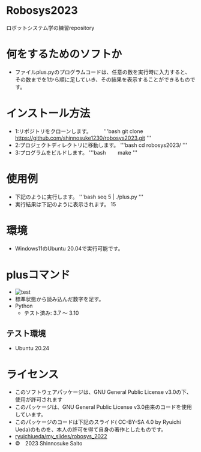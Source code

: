 # Robosys2023
ロボットシステム学の練習repository

# 何をするためのソフトか
* ファイルplus.pyのプログラムコードは、任意の数を実行時に入力すると、その数までを1から順に足していき、その結果を表示することができるものです。
 
# インストール方法
* 1:リポジトリをクローンします。
　　'''bash
    git clone https://github.com/shinnosuke1230/robosys2023.git
    '''
* 2:プロジェクトディレクトリに移動します。
    '''bash
    cd robosys2023/
    '''
* 3:プログラムをビルドします。
    '''bash
　　make
    '''

# 使用例
* 下記のように実行します。
  '''bash
  seq 5 | ./plus.py
  '''
* 実行結果は下記のように表示されます。
  15

# 環境
* Windows11のUbuntu 20.04で実行可能です。


# plusコマンド
* ![test](https://github.com/shinnosuke1230/robosys2023/actions/workflows/test.yml/badge.svg)
* 標準状態から読み込んだ数字を足す。
* Python 
  * テスト済み: 3.7 ～ 3.10
## テスト環境
* Ubuntu 20.24 

# ライセンス
* このソフトウェアパッケージは、GNU General Public License v3.0の下、使用が許可されます
* このパッケージは、GNU General Public License v3.0由来のコードを使用しています。
* このパッケージのコードは下記のスライド( CC-BY-SA 4.0 by Ryuichi Ueda)のものを、本人の許可を得て自身の著作としたものです。
* [ryuichiueda/my_slides/robosys_2022](https://github.com/ryuichiueda/my_slides/tree/master/robosys_2022)
* ©　2023 Shinnosuke Saito
